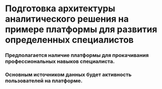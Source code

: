 # Подготовка архитектуры аналитического решения на примере платформы для развития определенных специалистов

### Предполагается наличие платформы для прокачивания профессиональных навыков специалиста.
### Основным источником данных будет активность пользователей на платформе.
